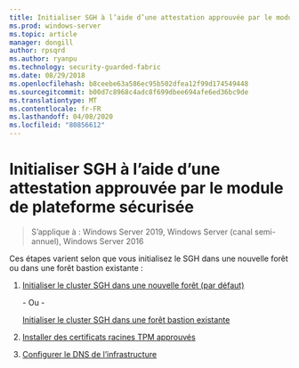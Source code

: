 ```yaml
---
title: Initialiser SGH à l’aide d’une attestation approuvée par le module de plateforme sécurisée
ms.prod: windows-server
ms.topic: article
manager: dongill
author: rpsqrd
ms.author: ryanpu
ms.technology: security-guarded-fabric
ms.date: 08/29/2018
ms.openlocfilehash: b8ceebe63a586ec95b502dfea12f99d174549448
ms.sourcegitcommit: b00d7c8968c4adc8f699dbee694afe6ed36bc9de
ms.translationtype: MT
ms.contentlocale: fr-FR
ms.lasthandoff: 04/08/2020
ms.locfileid: "80856612"
---
```

# <a name="initialize-hgs-using-tpm-trusted-attestation"></a>Initialiser SGH à l’aide d’une attestation approuvée par le module de plateforme sécurisée

>S’applique à : Windows Server 2019, Windows Server (canal semi-annuel), Windows Server 2016

Ces étapes varient selon que vous initialisez le SGH dans une nouvelle forêt ou dans une forêt bastion existante :

1. [Initialiser le cluster SGH dans une nouvelle forêt (par défaut)](guarded-fabric-initialize-hgs-tpm-mode-default.md)

   \- Ou -

   [Initialiser le cluster SGH dans une forêt bastion existante](guarded-fabric-initialize-hgs-tpm-mode-bastion.md)

2. [Installer des certificats racines TPM approuvés](guarded-fabric-install-trusted-tpm-root-certificates.md)   
3. [Configurer le DNS de l’infrastructure](guarded-fabric-configuring-fabric-dns.md)

